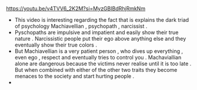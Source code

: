 https://youtu.be/v4TVV6_2K2M?si=MyzGBIBdRhjRmkNm


- This video is interesting regarding the fact that is explains the dark triad of psychology Machiavellian , psychopath , narcissist . 
- Pyschopaths are impulsive and impatient and easily show their true nature . Narcissistic people put their ego above anything else and they eventually show their true colors . 
- But Machiavellian is a very patient person , who dives up everything , even ego , respect and eventually tries to control you . Machaviallian alone are dangerous because the victims never realise until it is too late . But when combined with either of the other two traits they become menaces to the society and start hurting people . 
- 